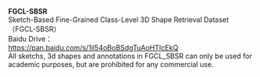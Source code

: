 **FGCL-SBSR**<br/>
Sketch-Based Fine-Grained Class-Level 3D Shape Retrieval Dataset（FGCL-SBSR）<br/>
Baidu Drive：<br/>
https://pan.baidu.com/s/1il54oBoBSdgTuAoHTIcEkQ<br/>
All sketchs, 3d shapes and annotations in FGCL_SBSR can only be used for academic purposes, but are prohibited for any commercial use.<br/>
